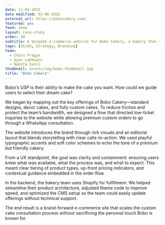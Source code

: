 ```yaml
---
date: 11-04-2025
date modified: 03-06-2025
external_url: https://bobocakery.com/
featured: yes
feed: show
layout: case-study
order: 20
subtitle: A bespoke e-commerce website for Bobo Cakery, a bakery that specialises in highly-customised artisanal cakes.
tags: [UI/UX, Strategy, Branding]
team:
  - Charu Pragya
  - Gyan Lakhwani
  - Namita Sunil
thumbnail: assets/img/bobo-thumbnail.jpg
title: "Bobo Cakery"
---
```


Bobo's USP is their ability to make the cake you want. How could we guide users to select their dream cake?

We began by mapping out the key offerings of Bobo Cakery—standard designs, decor cakes, and fully custom cakes. To reduce friction and protect the team’s bandwidth, we designed a flow that directed low-ticket inquiries to the website while allowing premium custom orders to go through a WhatsApp consultation.

The website introduces the brand through rich visuals and an editorial layout that blends storytelling with clear calls-to-action. We used playful typographic accents and soft color schemes to echo the tone of a premium but friendly cakery.

From a UX standpoint, the goal was clarity and containment: ensuring users knew what was available, what the process was, and what to expect. This meant clear tiering of product types, up-front pricing indicators, and contextual guidance embedded in the order flow.

In the backend, the bakery team uses Shopify for fulfillment. We helped streamline their product architecture, adjusted theme code to improve speed, and optimized the CMS setup so the team could easily update offerings without technical support.

The end result is a brand-forward e-commerce site that scales the custom cake consultation process without sacrificing the personal touch Bobo is known for.